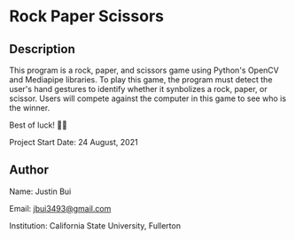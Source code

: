 # Rock Paper Scissors

## Description
This program is a rock, paper, and scissors game using Python's OpenCV
and Mediapipe libraries. To play this game, the program must detect
the user's hand gestures to identify whether it synbolizes a rock, paper,
or scissor. Users will compete against the computer in this game to see
who is the winner.

Best of luck! :tada::snake:

Project Start Date: 24 August, 2021
## Author
Name: Justin Bui

Email: jbui3493@gmail.com

Institution: California State University, Fullerton

